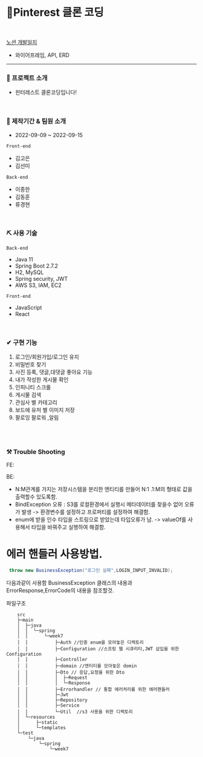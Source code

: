 # 📝Pinterest 클론 코딩
<br>

[노션 개발일지](https://www.notion.so/5-5f5481ee2c6a433da01ec4540dfcea1c#9a7b99f76050417dbc57fe5ddd0e628d)
- 와이어프레임, API, ERD

---

### 📌 프로젝트 소개
- 핀터레스트 클론코딩입니다!

<br>

### 📰 제작기간 & 팀원 소개
- 2022-09-09 ~ 2022-09-15

`Front-end`
- 김고은 
- 김선미

`Back-end`
- 이종한
- 김동훈
- 류경현

<br>

### ⛏ 사용 기술

`Back-end`
-   Java 11
-   Spring Boot 2.7.2
-   H2, MySQL
-   Spring security, JWT
-   AWS S3, IAM, EC2

`Front-end`

-   JavaScript
-   React

<br>

### ✔ 구현 기능

1. 로그인/회원가입/로그인 유지
2. 비밀번호 찾기 
3. 사진 등록, 댓글,대댓글 좋아요 기능
4. 내가 작성한 게시물 확인
5. 인피니티 스크롤
6. 게시물 검색 
7. 관심사 별 카테고리 
8. 보드에 유저 별 이미지 저장
9. 팔로잉 팔로워 ,알림

<br>

<br>

### ⚒ Trouble Shooting
FE:

BE:  
- N:M관계를 가지는 저장시스템을 분리한 엔티티를 만들어 N:1 .1:M의 형태로 값을 출력할수 있도록함.
- BindException 오류 : S3를 로컬환경에서 실행시 메타데이터를 찾을수 없어 오류가 발생 -> 환경변수를 설정하고 프로퍼티를 설정하여 해결함.
- enum에 받을 인수 타입을 스트링으로 받았는데 타입오류가 남. -> valueOf를 사용해서 타입을 바꿔주고 실행하여 해결함.


# 에러 핸들러 사용방법.

```java
 throw new BusinessException("로그인 실패",LOGIN_INPUT_INVALID);
```
다음과같이 사용함
BusinessException 클래스의 내용과 ErrorResponse,ErrorCode의 내용을 참조할것.


파일구조
```
    src
    ├─main
    │  ├─java
    │  │  └─spring
    │  │      └─week7
    │  │          ├─Auth //인증 enum을 모아놓은 디렉토리
    │  │          ├─Configuration //스프링 웹 시큐리티,JWT 삽입을 위한 Configuration
    │  │          ├─Controller
    │  │          ├─domain //엔티티를 모아놓은 domin
    │  │          ├─Dto // 응답,요청을 위한 Dto
    │  │          │  ├─Request
    │  │          │  └─Response
    │  │          ├─Errorhandler // 통합 에러처리를 위한 에러핸들러
    │  │          ├─Jwt
    │  │          ├─Repository
    │  │          ├─Service
    │  │          └─Util  //s3 사용을 위한 디렉토리
    │  └─resources
    │      ├─static
    │      └─templates
    └─test
        └─java
            └─spring
                └─week7


```

